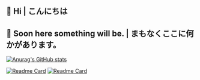 ## 👋 Hi | こんにちは

## 🎃 Soon here something will be. | まもなくここに何かがあります。

<a href="https://github.com/Good4Fox">![Anurag's GitHub stats](https://github-readme-stats.vercel.app/api?username=Good4Fox&show_icons=true&bg_color=0D1117)</a>

<a href="https://github.com/Good4Fox/QuickRapidX">![Readme Card](https://github-readme-stats.vercel.app/api/pin/?username=Good4Fox&repo=QuickRapidX&show_icons=true&bg_color=0D1117)</a>
<a href="https://github.com/Good4Fox/WhisperSyncCopy">![Readme Card](https://github-readme-stats.vercel.app/api/pin/?username=Good4Fox&repo=WhisperSyncCopy&show_icons=true&bg_color=0D1117)</a>
